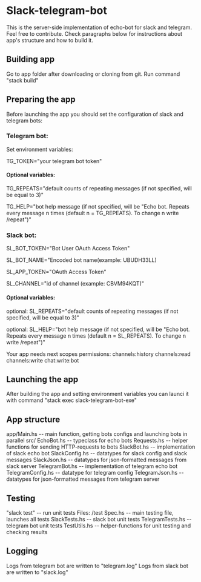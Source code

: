 # Slack-telegram-bot
This is the server-side implementation of echo-bot for slack and telegram. Feel free to contribute. Check paragraphs below for instructions about app's structure and how to build it.

## Building app

Go to app folder after downloading or cloning from git. Run command "stack build"

## Preparing the app

Before launching the app you should set the configuration of slack and telegram bots:

### Telegram bot:

Set environment variables:

TG_TOKEN="your telegram bot token"

#### Optional variables:

TG_REPEATS="default counts of repeating messages (if not specified, will be equal to 3)"

TG_HELP="bot help message (if not specified, will be "Echo bot. Repeats every message n times (default n = TG_REPEATS). To change n write /repeat")"


### Slack bot:

SL_BOT_TOKEN="Bot User OAuth Access Token"

SL_BOT_NAME="Encoded bot name(example: UBUDH33LL)

SL_APP_TOKEN="OAuth Access Token"

SL_CHANNEL="id of channel (example: CBVM94KQT)"

#### Optional variables:

optional: SL_REPEATS="default counts of repeating messages (if not specified, will be equal to 3)"

optional: SL_HELP="bot help message (if not specified, will be "Echo bot. Repeats every message n times (default n = SL_REPEATS). To change n write /repeat")"

Your app needs next scopes permissions:
channels:history
channels:read
channels:write
chat:write:bot

## Launching the app

After building the app and setting environment variables you can launci it with command "stack exec slack-telegram-bot-exe"

## App structure

app/Main.hs -- main function, getting bots configs and launching bots in parallel
src/
  EchoBot.hs -- typeclass for echo bots
  Requests.hs -- helper functions for sending HTTP-requests to bots
  SlackBot.hs -- implementation of slack echo bot
  SlackConfig.hs -- datatypes for slack config and slack messages
  SlackJson.hs -- datatypes for json-formatted messages from slack server
  TelegramBot.hs -- implementation of telegram echo bot
  TelegramConfig.hs -- datatype for telegram config 
  TelegramJson.hs -- datatypes for json-formatted messages from telegram server

## Testing
"slack test" -- run unit tests
Files:
  /test
    Spec.hs -- main testing file, launches all tests
    SlackTests.hs -- slack bot unit tests
    TelegramTests.hs -- telegram bot unit tests
    TestUtils.hs -- helper-functions for unit testing and checking results

## Logging
Logs from telegram bot are written to "telegram.log"
Logs from slack bot are written to "slack.log"

